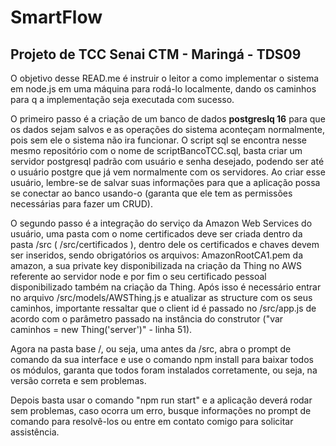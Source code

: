# SmartFlow
## Projeto de TCC Senai CTM - Maringá - TDS09

 O objetivo desse READ.me é instruir o leitor a como implementar o sistema em node.js em uma máquina para rodá-lo localmente, dando os caminhos para q a implementação seja executada com sucesso.

 O primeiro passo é a criação de um banco de dados **postgreslq 16** para que os dados sejam salvos e as operações do sistema aconteçam normalmente, pois sem ele o sistema não ira funcionar. O script
sql se encontra nesse mesmo repositório com o nome de scriptBancoTCC.sql, basta criar um servidor postgresql padrão com usuário e senha desejado, podendo ser até o usuário postgre que já vem normalmente
com os servidores. Ao criar esse usuário, lembre-se de salvar suas informações para que a aplicação possa se conectar ao banco usando-o (garanta que ele tem as permissões necessárias para fazer um CRUD).

 O segundo passo é a integração do serviço da Amazon Web Services do usuário, uma pasta com o nome certificados deve ser criada dentro da pasta /src ( /src/certificados ), dentro dele os certificados e chaves devem ser
inseridos, sendo obrigatórios os arquivos: AmazonRootCA1.pem da amazon, a sua private key disponibilizada na criação da Thing no AWS referente ao servidor node e por fim o seu certificado pessoal disponibilizado
também na criação da Thing. Após isso é necessário entrar no arquivo /src/models/AWSThing.js e atualizar as structure com os seus caminhos, importante ressaltar que o client id é passado no /src/app.js de acordo com
o parâmetro passado na instância do construtor ("var caminhos = new Thing('server')" - linha 51).

 Agora na pasta base /, ou seja, uma antes da /src, abra o prompt de comando da sua interface e use o comando npm install para baixar todos os módulos, garanta que todos foram instalados corretamente, ou seja, na
versão correta e sem problemas.

 Depois basta usar o comando "npm run start" e a aplicação deverá rodar sem problemas, caso ocorra um erro, busque informações no prompt de comando para resolvê-los ou entre em contato comigo para solicitar
assistência.
